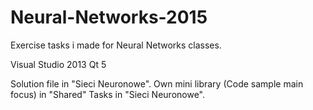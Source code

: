# Neural-Networks-2015
Exercise tasks i made for Neural Networks classes.

Visual Studio 2013
Qt 5

Solution file in "Sieci Neuronowe".
Own mini library (Code sample main focus) in "Shared"
Tasks in "Sieci Neuronowe".
